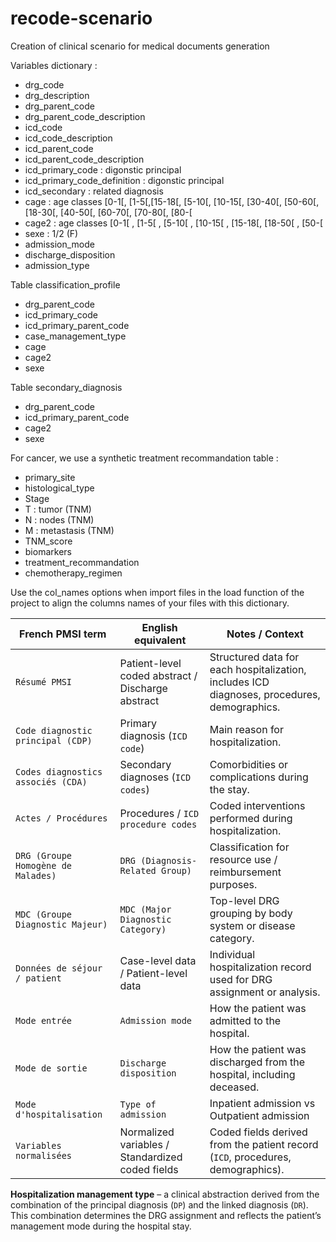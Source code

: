 # recode-scenario
Creation of clinical scenario for medical documents generation


Variables dictionary :
* drg_code
* drg_description
* drg_parent_code
* drg_parent_code_description
* icd_code
* icd_code_description
* icd_parent_code
* icd_parent_code_description
* icd_primary_code : digonstic principal
* icd_primary_code_definition : digonstic principal
* icd_secondary : related diagnosis
* cage : age classes [0-1[, [1-5[,[15-18[, [5-10[, [10-15[, [30-40[, [50-60[, [18-30[, [40-50[, [60-70[, [70-80[, [80-[
* cage2 :  age classes [0-1[ , [1-5[ , [5-10[ , [10-15[ , [15-18[, [18-50[ , [50-[
* sexe : 1/2 (F)
* admission_mode
* discharge_disposition
* admission_type
       

Table classification_profile
* drg_parent_code
* icd_primary_code
* icd_primary_parent_code
* case_management_type
* cage
* cage2
* sexe

Table secondary_diagnosis
* drg_parent_code
* icd_primary_parent_code
* cage2
* sexe

For cancer, we use a synthetic treatment recommandation table :
* primary_site
* histological_type
* Stage	
* T : tumor (TNM)
* N : nodes (TNM)
* M	: metastasis (TNM)
* TNM_score	
* biomarkers
* treatment_recommandation
* chemotherapy_regimen


Use the col_names options when import files in the load function of the project to align the columns names of your files with this dictionary.



| French PMSI term                 | English equivalent                                         | Notes / Context                                                                 |
|---------------------------------|------------------------------------------------------------|--------------------------------------------------------------------------------|
| `Résumé PMSI`                     | Patient-level coded abstract / Discharge abstract          | Structured data for each hospitalization, includes ICD diagnoses, procedures, demographics. |
| `Code diagnostic principal (CDP)` | Primary diagnosis (`ICD code`)                              | Main reason for hospitalization.                                               |
| `Codes diagnostics associés (CDA)`| Secondary diagnoses (`ICD codes`)                            | Comorbidities or complications during the stay.                                |
| `Actes / Procédures`              | Procedures / `ICD procedure codes`                           | Coded interventions performed during hospitalization.                          |
| `DRG (Groupe Homogène de Malades)`| `DRG (Diagnosis-Related Group)`                               | Classification for resource use / reimbursement purposes.                      |
| `MDC (Groupe Diagnostic Majeur)`  | `MDC (Major Diagnostic Category)`                             | Top-level DRG grouping by body system or disease category.                     |
| `Données de séjour / patient`     | Case-level data / Patient-level data                         | Individual hospitalization record used for DRG assignment or analysis.         |
| `Mode entrée`                     | `Admission mode`                                          |  How the patient was admitted to the hospital.                              |
| `Mode de sortie`                     | `Discharge disposition`                                   |  How the patient was discharged from the hospital, including deceased.                        |
| `Mode d'hospitalisation`                     | `Type of admission`                                   |  Inpatient admission vs Outpatient admission                 |
| `Variables normalisées`           | Normalized variables / Standardized coded fields            | Coded fields derived from the patient record (`ICD`, procedures, demographics). |


**Hospitalization management type** – a clinical abstraction derived from the combination of the principal diagnosis (`DP`) and the linked diagnosis (`DR`). This combination determines the DRG assignment and reflects the patient’s management mode during the hospital stay.
